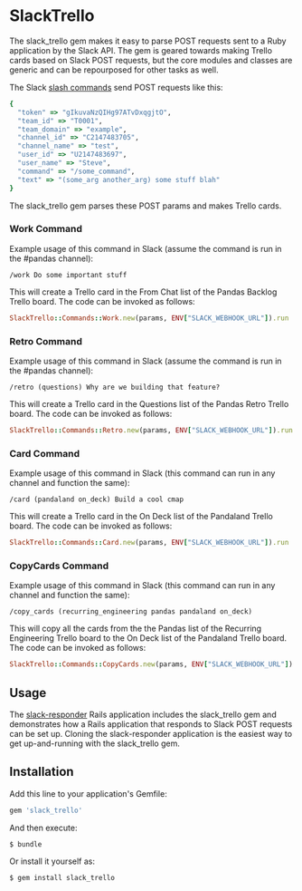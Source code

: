 # SlackTrello

The slack_trello gem makes it easy to parse POST requests sent to a Ruby application by the Slack API.  The gem is geared towards making Trello cards based on Slack POST requests, but the core modules and classes are generic and can be repourposed for other tasks as well.

The Slack [slash commands](https://api.slack.com/slash-commands) send POST requests like this:

```ruby
{
  "token" => "gIkuvaNzQIHg97ATvDxqgjtO",
  "team_id" => "T0001",
  "team_domain" => "example",
  "channel_id" => "C2147483705",
  "channel_name" => "test",
  "user_id" => "U2147483697",
  "user_name" => "Steve",
  "command" => "/some_command",
  "text" => "(some_arg another_arg) some stuff blah"
}
```

The slack_trello gem parses these POST params and makes Trello cards.

### Work Command

Example usage of this command in Slack (assume the command is run in the #pandas channel):

```
/work Do some important stuff
```

This will create a Trello card in the From Chat list of the Pandas Backlog Trello board.  The code can be invoked as follows:

```ruby
SlackTrello::Commands::Work.new(params, ENV["SLACK_WEBHOOK_URL"]).run
```

### Retro Command

Example usage of this command in Slack (assume the command is run in the #pandas channel):

```
/retro (questions) Why are we building that feature?
```

This will create a Trello card in the Questions list of the Pandas Retro Trello board.  The code can be invoked as follows:

```ruby
SlackTrello::Commands::Retro.new(params, ENV["SLACK_WEBHOOK_URL"]).run
```

### Card Command

Example usage of this command in Slack (this command can run in any channel and function the same):

```
/card (pandaland on_deck) Build a cool cmap
```

This will create a Trello card in the On Deck list of the Pandaland Trello board.  The code can be invoked as follows:

```ruby
SlackTrello::Commands::Card.new(params, ENV["SLACK_WEBHOOK_URL"]).run
```

### CopyCards Command

Example usage of this command in Slack (this command can run in any channel and function the same):

```
/copy_cards (recurring_engineering pandas pandaland on_deck)
```

This will copy all the cards from the the Pandas list of the Recurring Engineering Trello board to the On Deck list of the Pandaland Trello board.  The code can be invoked as follows:

```ruby
SlackTrello::Commands::CopyCards.new(params, ENV["SLACK_WEBHOOK_URL"]).run
```

## Usage

The [slack-responder](https://github.com/medivo/slack-responder) Rails application includes the slack_trello gem and demonstrates how a Rails application that responds to Slack POST requests can be set up.  Cloning the slack-responder application is the easiest way to get up-and-running with the slack_trello gem.

## Installation

Add this line to your application's Gemfile:

```ruby
gem 'slack_trello'
```

And then execute:

    $ bundle

Or install it yourself as:

    $ gem install slack_trello

